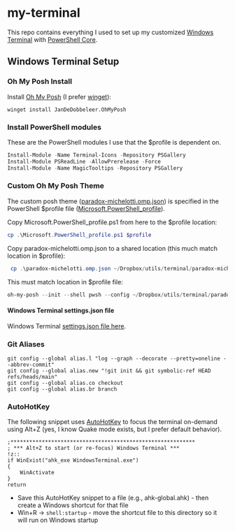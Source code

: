 # my-terminal

This repo contains everything I used to set up my customized [Windows Terminal](https://www.microsoft.com/en-us/p/windows-terminal/9n0dx20hk701?activetab=pivot:overviewtab) with [PowerShell Core](https://docs.microsoft.com/en-us/powershell/scripting/install/installing-powershell-core-on-windows?view=powershell-7).

## Windows Terminal Setup

### Oh My Posh Install

Install [Oh My Posh](https://ohmyposh.dev/) (I prefer [winget](https://ohmyposh.dev/docs/windows)):

`winget install JanDeDobbeleer.OhMyPosh`

### Install PowerShell modules

These are the PowerShell modules I use that the $profile is dependent on.

```powershell
Install-Module -Name Terminal-Icons -Repository PSGallery
Install-Module PSReadLine -AllowPrerelease -Force
Install-Module -Name MagicTooltips -Repository PSGallery
```

### Custom Oh My Posh Theme

<!-- Locate your PowerShell profile file by running `$profile` at a PowerShell prompt. Note the directory - it will be something like: `C:\Users\<username>\Documents\PowerShell\Microsoft.PowerShell_profile.ps1`. Copy the `PoshThemes` folder (which contains paradox-michelotti.psm1) into this folder - so you'll have something like this:
`C:\Users\<username>\Documents\PowerShell\PoshThemes\paradox-michelotti.psm1`. -->

The custom posh theme ([paradox-michelotti.omp.json](paradox-michelotti.omp.json)) is specified in the PowerShell $profile file ([Microsoft.PowerShell_profile](Microsoft.PowerShell_profile)).

Copy Microsoft.PowerShell_profile.ps1 from here to the $profile location:

```powershell
cp .\Microsoft.PowerShell_profile.ps1 $profile
```

Copy paradox-michelotti.omp.json to a shared location (this much match location in $profile):

```powershell
 cp .\paradox-michelotti.omp.json ~/Dropbox/utils/terminal/paradox-michelotti.omp.json
```

This must match location in $profile file:

```powershell
oh-my-posh --init --shell pwsh --config ~/Dropbox/utils/terminal/paradox-michelotti.omp.json | Invoke-Expression
```

#### Windows Terminal settings.json file

Windows Terminal [settings.json file here](settings.json).

### Git Aliases

```shell
git config --global alias.l "log --graph --decorate --pretty=oneline --abbrev-commit"
git config --global alias.new "!git init && git symbolic-ref HEAD refs/heads/main"
git config --global alias.co checkout
git config --global alias.br branch
```

### AutoHotKey

The following snippet uses [AutoHotKey](https://www.autohotkey.com/) to focus the terminal on-demand using Alt+Z (yes, I know Quake mode exists, but I prefer default behavior).

```shell
;***********************************************************
; *** Alt+Z to start (or re-focus) Windows Terminal ***
!z::
if WinExist("ahk_exe WindowsTerminal.exe")
{
    WinActivate
}
return
```

* Save this AutoHotKey snippet to a file (e.g., ahk-global.ahk) - then create a Windows shortcut for that file
* Win+R -> `shell:startup` - move the shortcut file to this directory so it will run on Windows startup
